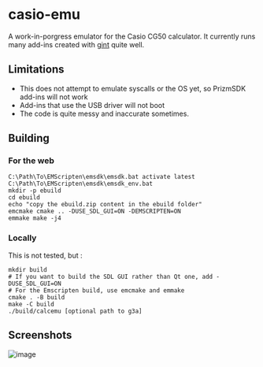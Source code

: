 # casio-emu

A work-in-porgress emulator for the Casio CG50 calculator. It currently runs many add-ins created with [gint](https://gitea.planet-casio.com/Lephenixnoir/gint) quite well.

## Limitations
- This does not attempt to emulate syscalls or the OS yet, so PrizmSDK add-ins will not work
- Add-ins that use the USB driver will not boot
- The code is quite messy and inaccurate sometimes.

## Building

### For the web

```
C:\Path\To\EMScripten\emsdk\emsdk.bat activate latest
C:\Path\To\EMScripten\emsdk\emsdk_env.bat
mkdir -p ebuild  
cd ebuild
echo "copy the ebuild.zip content in the ebuild folder"
emcmake cmake .. -DUSE_SDL_GUI=ON -DEMSCRIPTEN=ON
emmake make -j4
```

### Locally 

This is not tested, but :

```
mkdir build
# If you want to build the SDL GUI rather than Qt one, add -DUSE_SDL_GUI=ON
# For the Emscripten build, use emcmake and emmake
cmake . -B build
make -C build
./build/calcemu [optional path to g3a]
```

## Screenshots

![image](https://github.com/user-attachments/assets/e7284885-cf0b-4e70-a952-61d248b514a7)

